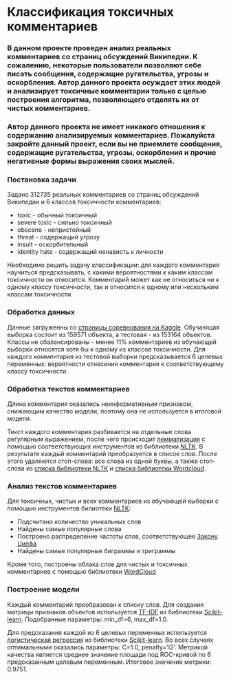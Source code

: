 # Классификация токсичных комментариев
### В данном проекте проведен анализ реальных комментариев со страниц обсуждений Википедии. К сожалению, некоторые пользователи позволяют себе писать сообщения, содержащие ругательства, угрозы и оскорбления. Автор данного проекта осуждает этих людей и анализирует токсичные комментарии только с целью построения алгоритма, позволяющего отделять их от чистых комментариев.

### Автор данного проекта не имеет никакого отношения к содержанию анализируемых комментариев. Пожалуйста закройте данный проект, если вы не приемлете сообщения, содержащие ругательства, угрозы, оскорбления и прочие негативные формы выражения своих мыслей.

### Постановка задачи
Задано 312735 реальных комментариев со страниц обсуждений Википедии и 6 классов токсичности комментариев:
* toxic - обычный токсичный
* severe toxic - сильно токсичный
* obscene - непристойный
* threat - содержащий угрозу
* insult - оскорбительный
* identity hate - содержащий ненависть к личности

Необходимо решить задачу классификации: для каждого комментария научиться предсказывать, с какими вероятностями к каким классам токсичности он относится. Комментарий может как не относиться ни к одному классу токсичности, так и относится к одному или нескольким классам токсичности.

### Обработка данных
Данные загруженны со [страницы соревнования на Kaggle](https://www.kaggle.com/c/jigsaw-toxic-comment-classification-challenge). Обучающая выборка состоит из 159571 объекта, а тестовая - из 153164 объектов. Классы не сбалансированы - менее 11% комментариев из обучающей выборки относятся хотя бы к одному из классов токсичности. Для каждого комментария из тестовой выборки предсказывается 6 целевых переменных: вероятности отнесения комментария к соответствующему классу токсичности.

### Обработка текстов комментариев
Длина комментария оказались неинформативным признаком, снижающим качество модели, поэтому она не используется в итоговой модели.

Текст каждого комментария разбивается на отдельные слова регулярным выражением, после чего происходит [лемматизация](http://www.nltk.org/api/nltk.stem.html#nltk.stem.wordnet.WordNetLemmatizer) с помощью соответствующих инструментов из библиотеки [NLTK](https://www.nltk.org/). В результате каждый комментарий преобразуется в список слов. После этого удаляются стоп-слова: все слова из одной буквы, а также стоп-слова из [списка библиотеки NLTK](http://www.nltk.org/book/ch02.html#code-unusual) и [списка библиотеки Wordcloud](https://github.com/amueller/word_cloud/blob/master/wordcloud/stopwords).

### Анализ текстов комментариев
Для токсичных, чистых и всех комментариев из обучающей выборки с помощью инструментов билиотеки [NLTK](http://www.nltk.org/index.html):
* Подсчитано количество уникальных слов
* Найдены самые популярные слова
* Построено распределение частоты слов, соответствующее [Закону Ципфа](https://ru.wikipedia.org/wiki/%D0%97%D0%B0%D0%BA%D0%BE%D0%BD_%D0%A6%D0%B8%D0%BF%D1%84%D0%B0)
* Найдены самые популярные биграммы и триграммы

Кроме того, построены облака слов для чистых и токсичных комментариев с помощью библиотеки [WordCloud](https://amueller.github.io/word_cloud/generated/wordcloud.WordCloud.html)

### Построение модели
Каждый комментарий преобразован к списку слов. Для создания матрицы признаков объектов используется [TF-IDF](http://scikit-learn.org/stable/modules/generated/sklearn.feature_extraction.text.TfidfVectorizer.html) из библиотеки [Scikit-learn](http://scikit-learn.org/stable/index.html). Подобранные параметры: min_df=6, max_df=1.0.

Для предсказания каждой из 6 целевых переменных используется [логистическая регрессия](http://scikit-learn.org/stable/modules/generated/sklearn.linear_model.LogisticRegression.html) из библиотеки [Scikit-learn](http://scikit-learn.org/stable/index.html). Во всех случаях оптимальными оказались параметры: C=1.0, penalty='l2'. Метрикой качества является среднее значение площади под ROC-кривой по 6 предсказанным целевым переменным. Итоговое значение метрики: 0.9751.
